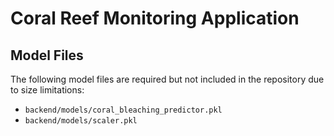 # Coral Reef Monitoring Application

## Model Files
The following model files are required but not included in the repository due to size limitations:
- `backend/models/coral_bleaching_predictor.pkl`
- `backend/models/scaler.pkl`
